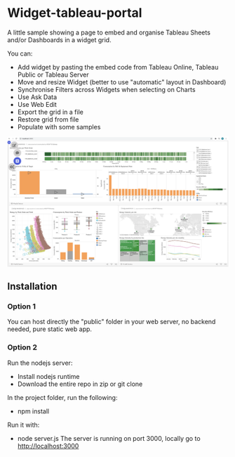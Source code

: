 
# Widget-tableau-portal

A little sample showing a page to embed and organise Tableau Sheets and/or Dashboards in a widget grid.

You can:
- Add widget by pasting the embed code from Tableau Online, Tableau Public or Tableau Server
- Move and resize Widget (better to use "automatic" layout in Dashboard)
- Synchronise Filters across Widgets when selecting on Charts
- Use Ask Data
- Use Web Edit
- Export the grid in a file
- Restore grid from file
- Populate with some samples

![Screen Shot](https://raw.githubusercontent.com/aalteirac/widget-tableau-portal/master/widget.png)

## Installation

### Option 1
You can host directly the "public" folder in your web server, no backend needed, pure static web app.

### Option 2
Run the nodejs server:
- Install nodejs runtime
- Download the entire repo in zip or git clone

In the project folder, run the following:
- npm install

Run it with:
- node server.js
The server is running on port 3000, locally go to [http://localhost:3000](http://localhost:3000)
